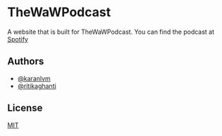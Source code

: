 
# TheWaWPodcast

A website that is built for TheWaWPodcast.
You can find the podcast at [Spotify](https://open.spotify.com/show/0TQuBhXjUOWEiEt3oFpDLO)
## Authors

- [@karanlvm](https://www.github.com/karanlvm)
- [@ritikaghanti](https://www.github.com/ritikaghanti)


## License

[MIT](https://choosealicense.com/licenses/mit/)